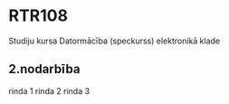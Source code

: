 # RTR108
Studiju kursa Datormācība (speckurss) elektronikā klade
## 2.nodarbība
rinda 1
rinda 2
rinda 3


